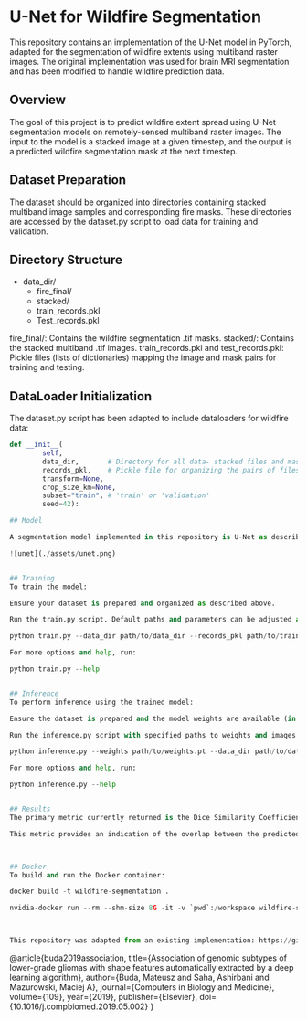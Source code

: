 # U-Net for Wildfire Segmentation

This repository contains an implementation of the U-Net model in PyTorch, adapted for the segmentation of wildfire extents using multiband raster images. The original implementation was used for brain MRI segmentation and has been modified to handle wildfire prediction data.

## Overview

The goal of this project is to predict wildfire extent spread using U-Net segmentation models on remotely-sensed multiband raster images. The input to the model is a stacked image at a given timestep, and the output is a predicted wildfire segmentation mask at the next timestep.

## Dataset Preparation

The dataset should be organized into directories containing stacked multiband image samples and corresponding fire masks. These directories are accessed by the dataset.py script to load data for training and validation.

## Directory Structure
- data_dir/
    - fire_final/
    - stacked/
    - train_records.pkl
    - Test_records.pkl

fire_final/: Contains the wildfire segmentation .tif masks.
stacked/: Contains the stacked multiband .tif images.
train_records.pkl and test_records.pkl: Pickle files (lists of dictionaries) mapping the image and mask pairs for training and testing.

## DataLoader Initialization
The dataset.py script has been adapted to include dataloaders for wildfire data:

```python
def __init__(
        self, 
        data_dir,       # Directory for all data- stacked files and masks
        records_pkl,    # Pickle file for organizing the pairs of files for samples
        transform=None, 
        crop_size_km=None, 
        subset="train", # 'train' or 'validation'
        seed=42):

## Model

A segmentation model implemented in this repository is U-Net as described in [Association of genomic subtypes of lower-grade gliomas with shape features automatically extracted by a deep learning algorithm](https://doi.org/10.1016/j.compbiomed.2019.05.002) with added batch normalization.

![unet](./assets/unet.png)


## Training
To train the model:

Ensure your dataset is prepared and organized as described above.

Run the train.py script. Default paths and parameters can be adjusted as needed.

python train.py --data_dir path/to/data_dir --records_pkl path/to/train_records.pkl

For more options and help, run:

python train.py --help


## Inference
To perform inference using the trained model:

Ensure the dataset is prepared and the model weights are available (in ./weights).

Run the inference.py script with specified paths to weights and images.

python inference.py --weights path/to/weights.pt --data_dir path/to/data_dir --records_pkl path/to/test_records.pkl

For more options and help, run:

python inference.py --help


## Results
The primary metric currently returned is the Dice Similarity Coefficient (DSC), which is calculated as 1 − dice loss. 

This metric provides an indication of the overlap between the predicted wildfire segmentation mask and the ground truth mask. Higher DSC values indicate better model performance.



## Docker
To build and run the Docker container:

docker build -t wildfire-segmentation .

nvidia-docker run --rm --shm-size 8G -it -v `pwd`:/workspace wildfire-segmentation



This repository was adapted from an existing implementation: https://github.com/mateuszbuda/brain-segmentation-pytorch/
```
@article{buda2019association,
  title={Association of genomic subtypes of lower-grade gliomas with shape features automatically extracted by a deep learning algorithm},
  author={Buda, Mateusz and Saha, Ashirbani and Mazurowski, Maciej A},
  journal={Computers in Biology and Medicine},
  volume={109},
  year={2019},
  publisher={Elsevier},
  doi={10.1016/j.compbiomed.2019.05.002}
}
```



